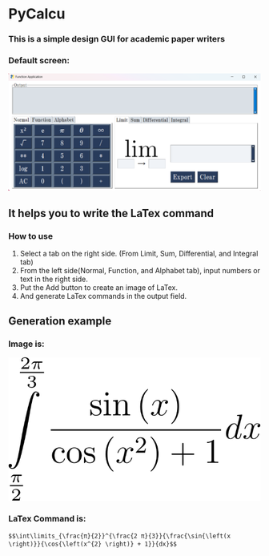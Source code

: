 # PyCalcu 
### This is a simple design GUI for academic paper writers
### Default screen:
![gui screen](https://github.com/AreaEffectCloud/PyCalcu/blob/master/images/gui.png)
## It helps you to write the LaTex command 

### How to use
1. Select a tab on the right side.
   (From Limit, Sum, Differential, and Integral tab)
2. From the left side(Normal, Function, and Alphabet tab), input numbers or text in the right side.
3. Put the Add button to create an image of LaTex.
4. And generate LaTex commands in the output field.

## Generation example 
### Image is: 
![An image of LaTeX](https://github.com/AreaEffectCloud/PyCalcu/blob/master/output_images/formula.png)
### LaTex Command is: 
```
$$\int\limits_{\frac{π}{2}}^{\frac{2 π}{3}}{\frac{\sin{\left(x \right)}}{\cos{\left(x^{2} \right)} + 1}}{dx}$$
```

